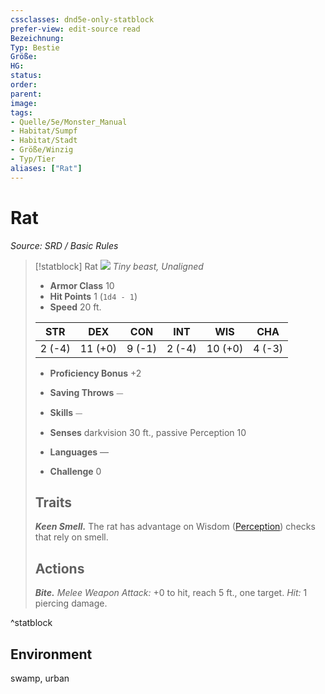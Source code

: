 ```yaml
---
cssclasses: dnd5e-only-statblock
prefer-view: edit-source read
Bezeichnung: 
Typ: Bestie
Größe: 
HG: 
status:
order:
parent:
image: 
tags:
- Quelle/5e/Monster_Manual
- Habitat/Sumpf
- Habitat/Stadt
- Größe/Winzig
- Typ/Tier
aliases: ["Rat"]
---
```

# Rat
*Source: SRD / Basic Rules*  

> [!statblock] Rat
> ![](compendium/bestiary/beast/token/rat.png#token)
> *Tiny beast, Unaligned*
> 
> - **Armor Class** 10 
> - **Hit Points** 1 (`1d4 - 1`)
> - **Speed** 20 ft.
> 
> |STR|DEX|CON|INT|WIS|CHA|
> |:---:|:---:|:---:|:---:|:---:|:---:|
> | 2 (-4)|11 (+0)| 9 (-1)| 2 (-4)|10 (+0)| 4 (-3)|
> 
> - **Proficiency Bonus** +2
> - **Saving Throws** ⏤
> - **Skills** ⏤
> - **Senses** darkvision 30 ft., passive Perception 10
> 
> - **Languages** —
> - **Challenge** 0
> 
> ## Traits
> 
> ***Keen Smell.*** The rat has advantage on Wisdom ([Perception](rules/skills.md#Perception)) checks that rely on smell.
> 
> ## Actions
> 
> ***Bite.*** *Melee Weapon Attack:* +0 to hit, reach 5 ft., one target. *Hit:* 1 piercing damage.

^statblock

## Environment

swamp, urban